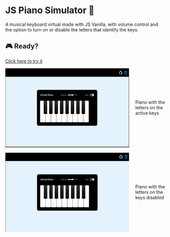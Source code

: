 # JS Piano Simulator 🎹
A musical keyboard virtual made with JS Vanilla, with volume control and the option to turn on or disable the letters that identify the keys.

## 🎮 Ready?
<a href="https://eduardafarias.github.io/js-piano-simulator/" target="_blank">Click here to try it</a>

<div style="display: flex; align-items: center;">
    <img src="src/img/enable-keys.png" alt="Illustrative image of the piano" style="width: 390px; height: 250px; margin-right: 20px;">
    <p> Piano with the letters on the active keys</p>
</div>
<br>
<div style="display: flex; align-items: center;">
    <img src="src/img/disable-keys.png" alt="Illustrative image of the piano" style="width: 390px; height: 250px; margin-right: 20px;">
    <p>  Piano with the letters on the keys disabled</p>
</div>